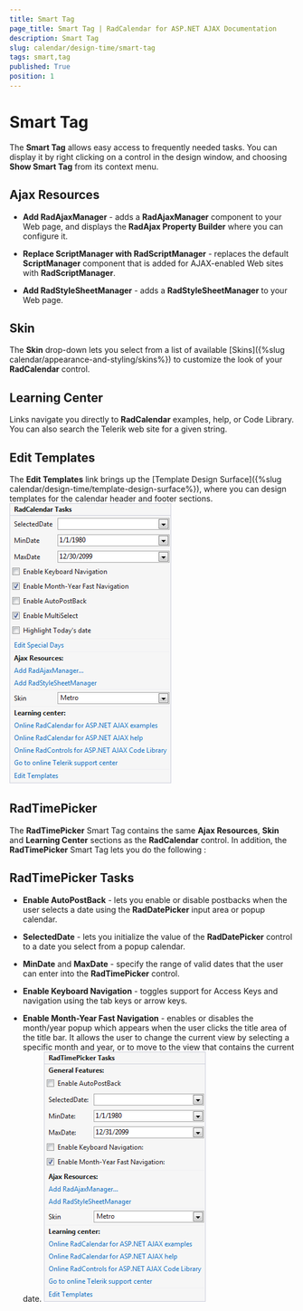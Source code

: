 ```yaml
---
title: Smart Tag
page_title: Smart Tag | RadCalendar for ASP.NET AJAX Documentation
description: Smart Tag
slug: calendar/design-time/smart-tag
tags: smart,tag
published: True
position: 1
---
```


# Smart Tag



The **Smart Tag** allows easy access to frequently needed tasks. You can display it by right clicking on a control in the design window, and choosing **Show Smart Tag** from its context menu.

## Ajax Resources

* **Add RadAjaxManager** - adds a **RadAjaxManager** component to your Web page, and displays the **RadAjax Property Builder** where you can configure it.

* **Replace ScriptManager with RadScriptManager** - replaces the default **ScriptManager** component that is added for AJAX-enabled Web sites with **RadScriptManager**.

* **Add RadStyleSheetManager** - adds a **RadStyleSheetManager** to your Web page.

## Skin

The **Skin** drop-down lets you select from a list of available [Skins]({%slug calendar/appearance-and-styling/skins%}) to customize the look of your **RadCalendar** control.

## Learning Center

Links navigate you directly to **RadCalendar** examples, help, or Code Library. You can also search the Telerik web site for a given string.

## Edit Templates

The **Edit Templates** link brings up the [Template Design Surface]({%slug calendar/design-time/template-design-surface%}), where you can design templates for the calendar header and footer sections.
![Showing the RadCalendar Smart Tag](images/calendar_gettingstarted_001.png)


## RadTimePicker

The **RadTimePicker** Smart Tag contains the same **Ajax Resources**, **Skin** and **Learning Center** sections as the **RadCalendar** control. In addition, the **RadTimePicker** Smart Tag lets you do the following :

## RadTimePicker Tasks

* **Enable AutoPostBack** - lets you enable or disable postbacks when the user selects a date using the **RadDatePicker** input area or popup calendar.

* **SelectedDate** - lets you initialize the value of the **RadDatePicker** control to a date you select from a popup calendar.

* **MinDate** and **MaxDate** - specify the range of valid dates that the user can enter into the **RadTimePicker** control.

* **Enable Keyboard Navigation** - toggles support for Access Keys and navigation using the tab keys or arrow keys.

* **Enable Month-Year Fast Navigation** - enables or disables the month/year popup which appears when the user clicks the title area of the title bar. It allows the user to change the current view by selecting a specific month and year, or to move to the view that contains the current date.
![Setting a skin](images/GettingStarted_AddingRadTimePicker.png)


